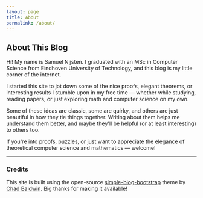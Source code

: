 ```yaml
---
layout: page
title: About
permalink: /about/
---
```


## About This Blog

Hi! My name is Samuel Nijsten. I graduated with an MSc in Computer Science from Eindhoven University of Technology, and this blog is my little corner of the internet.

I started this site to jot down some of the nice proofs, elegant theorems, or interesting results I stumble upon in my free time — whether while studying, reading papers, or just exploring math and computer science on my own.

Some of these ideas are classic, some are quirky, and others are just beautiful in how they tie things together. Writing about them helps me understand them better, and maybe they'll be helpful (or at least interesting) to others too.

If you're into proofs, puzzles, or just want to appreciate the elegance of theoretical computer science and mathematics — welcome!

---

### Credits

This site is built using the open-source [simple-blog-bootstrap](https://github.com/chadbaldwin/simple-blog-bootstrap) theme by [Chad Baldwin](https://github.com/chadbaldwin). Big thanks for making it available!
